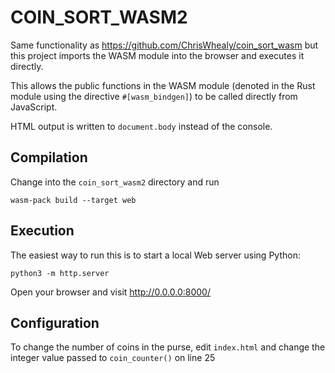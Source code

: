 # COIN_SORT_WASM2

Same functionality as <https://github.com/ChrisWhealy/coin_sort_wasm> but this project imports the WASM module into the browser and executes it directly.

This allows the public functions in the WASM module (denoted in the Rust module using the directive `#[wasm_bindgen]`) to be called directly from JavaScript.

HTML output is written to `document.body` instead of the console.

## Compilation

Change into the `coin_sort_wasm2` directory and run 

`wasm-pack build --target web`

## Execution

The easiest way to run this is to start a local Web server using Python:

`python3 -m http.server`

Open your browser and visit <http://0.0.0.0:8000/>

## Configuration

To change the number of coins in the purse, edit `index.html` and change the integer value passed to `coin_counter()` on line 25

